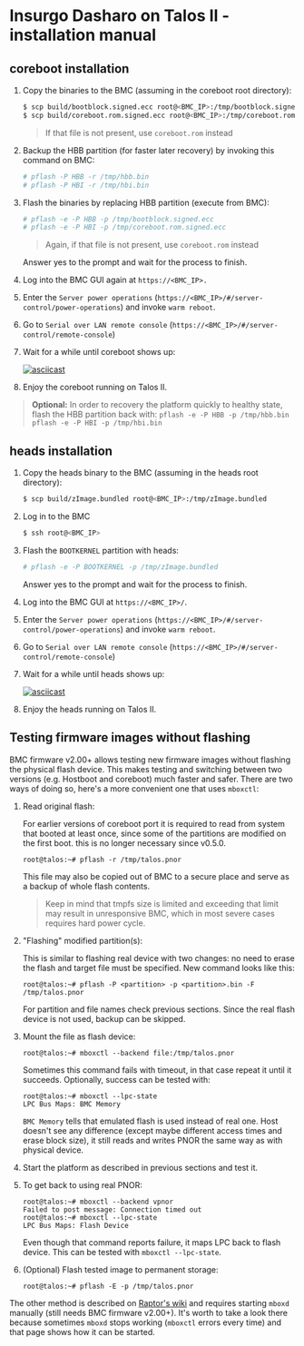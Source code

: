 # Insurgo Dasharo on Talos II - installation manual

## coreboot installation

1. Copy the binaries to the BMC
   (assuming in the coreboot root directory):

    ```bash
    $ scp build/bootblock.signed.ecc root@<BMC_IP>:/tmp/bootblock.signed.ecc
    $ scp build/coreboot.rom.signed.ecc root@<BMC_IP>:/tmp/coreboot.rom.signed.ecc
    ```

    > If that file is not present, use `coreboot.rom` instead

1. Backup the HBB partition (for faster later recovery) by invoking this
   command on BMC:

    ```bash
    # pflash -P HBB -r /tmp/hbb.bin
    # pflash -P HBI -r /tmp/hbi.bin
    ```

1. Flash the binaries by replacing HBB partition (execute from BMC):

    ```bash
    # pflash -e -P HBB -p /tmp/bootblock.signed.ecc
    # pflash -e -P HBI -p /tmp/coreboot.rom.signed.ecc
    ```

    > Again, if that file is not present, use `coreboot.rom` instead

    Answer yes to the prompt and wait for the process to finish.

1. Log into the BMC GUI again at `https://<BMC_IP>.`

1. Enter the `Server power operations`
   (`https://<BMC_IP>/#/server-control/power-operations`) and invoke
  `warm reboot`.

1. Go to `Serial over LAN remote console` (`https://<BMC_IP>/#/server-control/remote-console`)

1. Wait for a while until coreboot shows up:

    [![asciicast](https://asciinema.org/a/zkQV1KhxY4n6IrlzssuvFHHS5.svg)](https://asciinema.org/a/zkQV1KhxY4n6IrlzssuvFHHS5)

1. Enjoy the coreboot running on Talos II.

> **Optional:** In order to recovery the platform quickly to healthy state, flash
> the HBB partition back with:
> `pflash -e -P HBB -p /tmp/hbb.bin`
> `pflash -e -P HBI -p /tmp/hbi.bin`

## heads installation

1. Copy the heads binary to the BMC (assuming in the heads root directory):

    ```bash
    $ scp build/zImage.bundled root@<BMC_IP>:/tmp/zImage.bundled
    ```

1. Log in to the BMC

    ```bash
    $ ssh root@<BMC_IP>
    ```

1. Flash the `BOOTKERNEL` partition with heads:

    ```bash
    # pflash -e -P BOOTKERNEL -p /tmp/zImage.bundled
    ```

    Answer yes to the prompt and wait for the process to finish.

1. Log into the BMC GUI at `https://<BMC_IP>/`.

1. Enter the `Server power operations`
   (`https://<BMC_IP>/#/server-control/power-operations`) and invoke
  `warm reboot`.

1. Go to `Serial over LAN remote console` (`https://<BMC_IP>/#/server-control/remote-console`)

1. Wait for a while until heads shows up:

    [![asciicast](https://asciinema.org/a/VYszHn2aslY4GdAVBvsgbWb3d.svg)](https://asciinema.org/a/VYszHn2aslY4GdAVBvsgbWb3d)

1. Enjoy the heads running on Talos II.

## Testing firmware images without flashing

BMC firmware v2.00+ allows testing new firmware images without flashing the
physical flash device. This makes testing and switching between two versions
(e.g. Hostboot and coreboot) much faster and safer. There are two ways of doing
so, here's a more convenient one that uses `mboxctl`:

1. Read original flash:

    For earlier versions of coreboot port it is required to read from system
    that booted at least once, since some of the partitions are modified on the
    first boot. this is no longer necessary since v0.5.0.

    ```shell
    root@talos:~# pflash -r /tmp/talos.pnor
    ```

    This file may also be copied out of BMC to a secure place and serve as a
    backup of whole flash contents.

    > Keep in mind that tmpfs size is limited and exceeding that limit may
    > result in unresponsive BMC, which in most severe cases requires hard power
    > cycle.

1. "Flashing" modified partition(s):

    This is similar to flashing real device with two changes: no need to erase
    the flash and target file must be specified. New command looks like this:

    ```shell
    root@talos:~# pflash -P <partition> -p <partition>.bin -F /tmp/talos.pnor
    ```

    For partition and file names check previous sections. Since the real flash
    device is not used, backup can be skipped.

1. Mount the file as flash device:

    ```shell
    root@talos:~# mboxctl --backend file:/tmp/talos.pnor
    ```

    Sometimes this command fails with timeout, in that case repeat it until it
    succeeds. Optionally, success can be tested with:

    ```shell
    root@talos:~# mboxctl --lpc-state
    LPC Bus Maps: BMC Memory
    ```

    `BMC Memory` tells that emulated flash is used instead of real one. Host
    doesn't see any difference (except maybe different access times and erase
    block size), it still reads and writes PNOR the same way as with physical
    device.

1. Start the platform as described in previous sections and test it.

1. To get back to using real PNOR:

    ```shell
    root@talos:~# mboxctl --backend vpnor
    Failed to post message: Connection timed out
    root@talos:~# mboxctl --lpc-state
    LPC Bus Maps: Flash Device
    ```

    Even though that command reports failure, it maps LPC back to flash device.
    This can be tested with `mboxctl --lpc-state`.

1. (Optional) Flash tested image to permanent storage:

    ```shell
    root@talos:~# pflash -E -p /tmp/talos.pnor
    ```

The other method is described on
[Raptor's wiki](https://wiki.raptorcs.com/wiki/Compiling_Firmware#Running_the_firmware_temporarily)
and requires starting `mboxd` manually (still needs BMC firmware v2.00+). It's
worth to take a look there because sometimes `mboxd` stops working (`mboxctl`
errors every time) and that page shows how it can be started.
